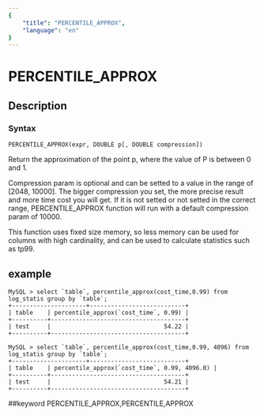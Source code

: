 ```yaml
---
{
    "title": "PERCENTILE_APPROX",
    "language": "en"
}
---
```


<!-- 
Licensed to the Apache Software Foundation (ASF) under one
or more contributor license agreements.  See the NOTICE file
distributed with this work for additional information
regarding copyright ownership.  The ASF licenses this file
to you under the Apache License, Version 2.0 (the
"License"); you may not use this file except in compliance
with the License.  You may obtain a copy of the License at

  http://www.apache.org/licenses/LICENSE-2.0

Unless required by applicable law or agreed to in writing,
software distributed under the License is distributed on an
"AS IS" BASIS, WITHOUT WARRANTIES OR CONDITIONS OF ANY
KIND, either express or implied.  See the License for the
specific language governing permissions and limitations
under the License.
-->

# PERCENTILE_APPROX
## Description
### Syntax

`PERCENTILE_APPROX(expr, DOUBLE p[, DOUBLE compression])`

Return the approximation of the point p, where the value of P is between 0 and 1.

Compression param is optional and can be setted to a value in the range of [2048, 10000]. The bigger compression you set, the more precise result and more time cost you will get. If it is not setted or not setted in the correct range, PERCENTILE_APPROX function will run with a default compression param of 10000.

This function uses fixed size memory, so less memory can be used for columns with high cardinality, and can be used to calculate statistics such as tp99.

## example
```
MySQL > select `table`, percentile_approx(cost_time,0.99) from log_statis group by `table`;
+---------------------+---------------------------+
| table    | percentile_approx(`cost_time`, 0.99) |
+----------+--------------------------------------+
| test     |                                54.22 |
+----------+--------------------------------------+

MySQL > select `table`, percentile_approx(cost_time,0.99, 4096) from log_statis group by `table`;
+---------------------+---------------------------+
| table    | percentile_approx(`cost_time`, 0.99, 4096.0) |
+----------+--------------------------------------+
| test     |                                54.21 |
+----------+--------------------------------------+
```
##keyword
PERCENTILE_APPROX,PERCENTILE,APPROX
